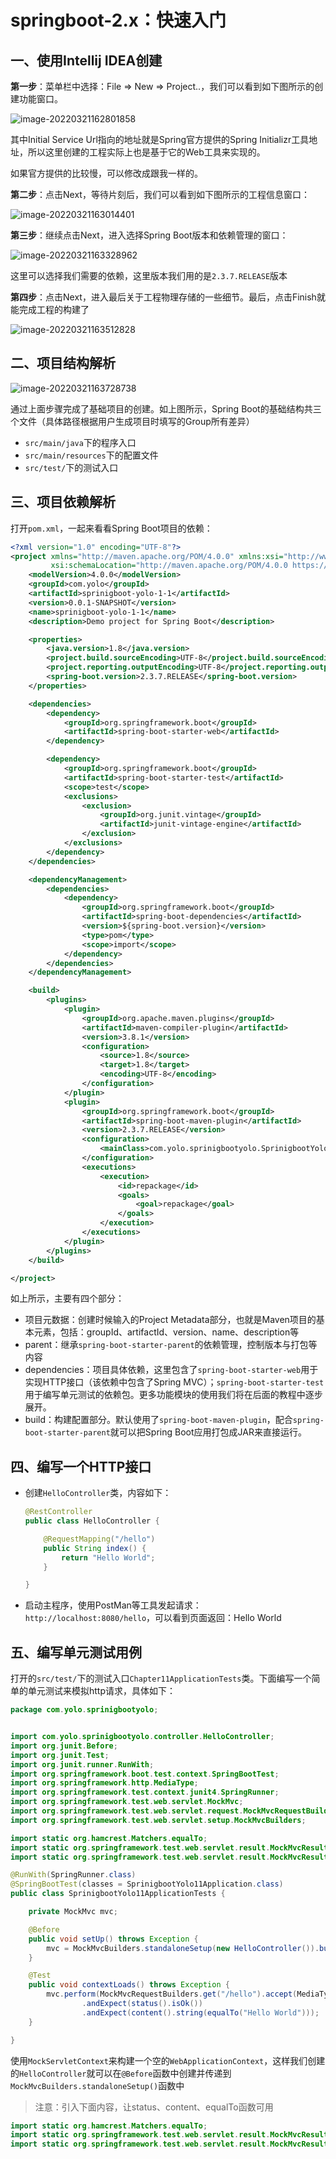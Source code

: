 # springboot-2.x：快速入门

## 一、使用Intellij IDEA创建

**第一步**：菜单栏中选择：File => New => Project..，我们可以看到如下图所示的创建功能窗口。

![image-20220321162801858](springboot-2.x：快速入门.assets/image-20220321162801858.png)

其中Initial Service Url指向的地址就是Spring官方提供的Spring Initializr工具地址，所以这里创建的工程实际上也是基于它的Web工具来实现的。

如果官方提供的比较慢，可以修改成跟我一样的。

**第二步**：点击Next，等待片刻后，我们可以看到如下图所示的工程信息窗口：

![image-20220321163014401](springboot-2.x：快速入门.assets/image-20220321163014401.png)

**第三步**：继续点击Next，进入选择Spring Boot版本和依赖管理的窗口：

![image-20220321163328962](springboot-2.x：快速入门.assets/image-20220321163328962.png)

这里可以选择我们需要的依赖，这里版本我们用的是`2.3.7.RELEASE`版本

**第四步**：点击Next，进入最后关于工程物理存储的一些细节。最后，点击Finish就能完成工程的构建了

![image-20220321163512828](springboot-2.x：快速入门.assets/image-20220321163512828.png)

## 二、项目结构解析

![image-20220321163728738](springboot-2.x：快速入门.assets/image-20220321163728738.png)

通过上面步骤完成了基础项目的创建。如上图所示，Spring Boot的基础结构共三个文件（具体路径根据用户生成项目时填写的Group所有差异）

- `src/main/java`下的程序入口
- `src/main/resources`下的配置文件
- `src/test/`下的测试入口

## 三、项目依赖解析

打开`pom.xml`，一起来看看Spring Boot项目的依赖：

```xml
<?xml version="1.0" encoding="UTF-8"?>
<project xmlns="http://maven.apache.org/POM/4.0.0" xmlns:xsi="http://www.w3.org/2001/XMLSchema-instance"
         xsi:schemaLocation="http://maven.apache.org/POM/4.0.0 https://maven.apache.org/xsd/maven-4.0.0.xsd">
    <modelVersion>4.0.0</modelVersion>
    <groupId>com.yolo</groupId>
    <artifactId>sprinigboot-yolo-1-1</artifactId>
    <version>0.0.1-SNAPSHOT</version>
    <name>sprinigboot-yolo-1-1</name>
    <description>Demo project for Spring Boot</description>

    <properties>
        <java.version>1.8</java.version>
        <project.build.sourceEncoding>UTF-8</project.build.sourceEncoding>
        <project.reporting.outputEncoding>UTF-8</project.reporting.outputEncoding>
        <spring-boot.version>2.3.7.RELEASE</spring-boot.version>
    </properties>

    <dependencies>
        <dependency>
            <groupId>org.springframework.boot</groupId>
            <artifactId>spring-boot-starter-web</artifactId>
        </dependency>

        <dependency>
            <groupId>org.springframework.boot</groupId>
            <artifactId>spring-boot-starter-test</artifactId>
            <scope>test</scope>
            <exclusions>
                <exclusion>
                    <groupId>org.junit.vintage</groupId>
                    <artifactId>junit-vintage-engine</artifactId>
                </exclusion>
            </exclusions>
        </dependency>
    </dependencies>

    <dependencyManagement>
        <dependencies>
            <dependency>
                <groupId>org.springframework.boot</groupId>
                <artifactId>spring-boot-dependencies</artifactId>
                <version>${spring-boot.version}</version>
                <type>pom</type>
                <scope>import</scope>
            </dependency>
        </dependencies>
    </dependencyManagement>

    <build>
        <plugins>
            <plugin>
                <groupId>org.apache.maven.plugins</groupId>
                <artifactId>maven-compiler-plugin</artifactId>
                <version>3.8.1</version>
                <configuration>
                    <source>1.8</source>
                    <target>1.8</target>
                    <encoding>UTF-8</encoding>
                </configuration>
            </plugin>
            <plugin>
                <groupId>org.springframework.boot</groupId>
                <artifactId>spring-boot-maven-plugin</artifactId>
                <version>2.3.7.RELEASE</version>
                <configuration>
                    <mainClass>com.yolo.sprinigbootyolo.SprinigbootYolo11Application</mainClass>
                </configuration>
                <executions>
                    <execution>
                        <id>repackage</id>
                        <goals>
                            <goal>repackage</goal>
                        </goals>
                    </execution>
                </executions>
            </plugin>
        </plugins>
    </build>

</project>

```

如上所示，主要有四个部分：

- 项目元数据：创建时候输入的Project Metadata部分，也就是Maven项目的基本元素，包括：groupId、artifactId、version、name、description等
- parent：继承`spring-boot-starter-parent`的依赖管理，控制版本与打包等内容
- dependencies：项目具体依赖，这里包含了`spring-boot-starter-web`用于实现HTTP接口（该依赖中包含了Spring MVC）；`spring-boot-starter-test`用于编写单元测试的依赖包。更多功能模块的使用我们将在后面的教程中逐步展开。
- build：构建配置部分。默认使用了`spring-boot-maven-plugin`，配合`spring-boot-starter-parent`就可以把Spring Boot应用打包成JAR来直接运行。

## 四、编写一个HTTP接口

- 创建`HelloController`类，内容如下：

  ```java
  @RestController
  public class HelloController {
  
      @RequestMapping("/hello")
      public String index() {
          return "Hello World";
      }
  
  }
  ```

- 启动主程序，使用PostMan等工具发起请求：`http://localhost:8080/hello`，可以看到页面返回：Hello World

## 五、编写单元测试用例

打开的`src/test/`下的测试入口`Chapter11ApplicationTests`类。下面编写一个简单的单元测试来模拟http请求，具体如下：

```java
package com.yolo.sprinigbootyolo;


import com.yolo.sprinigbootyolo.controller.HelloController;
import org.junit.Before;
import org.junit.Test;
import org.junit.runner.RunWith;
import org.springframework.boot.test.context.SpringBootTest;
import org.springframework.http.MediaType;
import org.springframework.test.context.junit4.SpringRunner;
import org.springframework.test.web.servlet.MockMvc;
import org.springframework.test.web.servlet.request.MockMvcRequestBuilders;
import org.springframework.test.web.servlet.setup.MockMvcBuilders;

import static org.hamcrest.Matchers.equalTo;
import static org.springframework.test.web.servlet.result.MockMvcResultMatchers.content;
import static org.springframework.test.web.servlet.result.MockMvcResultMatchers.status;

@RunWith(SpringRunner.class)
@SpringBootTest(classes = SprinigbootYolo11Application.class)
public class SprinigbootYolo11ApplicationTests {

    private MockMvc mvc;

    @Before
    public void setUp() throws Exception {
        mvc = MockMvcBuilders.standaloneSetup(new HelloController()).build();
    }

    @Test
    public void contextLoads() throws Exception {
        mvc.perform(MockMvcRequestBuilders.get("/hello").accept(MediaType.APPLICATION_JSON))
                .andExpect(status().isOk())
                .andExpect(content().string(equalTo("Hello World")));
    }

}
```

使用`MockServletContext`来构建一个空的`WebApplicationContext`，这样我们创建的`HelloController`就可以在`@Before`函数中创建并传递到`MockMvcBuilders.standaloneSetup()`函数中

> 注意：引入下面内容，让status、content、equalTo函数可用

```java
import static org.hamcrest.Matchers.equalTo;
import static org.springframework.test.web.servlet.result.MockMvcResultMatchers.content;
import static org.springframework.test.web.servlet.result.MockMvcResultMatchers.status;
```

